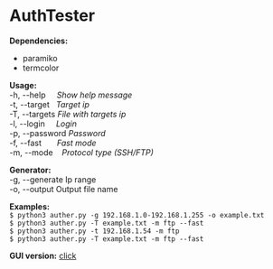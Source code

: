 # AuthTester

**Dependencies:**</br>
- paramiko</br>
- termcolor</br>

**Usage:**</br>
-h, --help &nbsp;&nbsp;&nbsp;&nbsp;*Show help message*</br>
-t, --target &nbsp;&nbsp;*Target ip*</br>
-T, --targets *File with targets ip*</br>
-l, --login &nbsp;&nbsp;&nbsp;&nbsp;*Login*</br>
-p, --password *Password*</br>
-f, --fast &nbsp;&nbsp;&nbsp;&nbsp;&nbsp;&nbsp;*Fast mode*</br>
-m, --mode &nbsp;&nbsp;&nbsp;*Protocol type (SSH/FTP)*</br>
  
**Generator:**</br>
-g, --generate Ip range</br>
-o, --output Output file name</br>

**Examples:**</br>
```$ python3 auther.py -g 192.168.1.0-192.168.1.255 -o example.txt```</br>
```$ python3 auther.py -T example.txt -m ftp --fast```</br>
```$ python3 auther.py -t 192.168.1.54 -m ftp```</br>
```$ python3 auther.py -T example.txt -m ftp --fast```</br>
  
**GUI version:**&nbsp;[click](https://yadi.sk/d/EjkbDmvR-xJY_A) 
